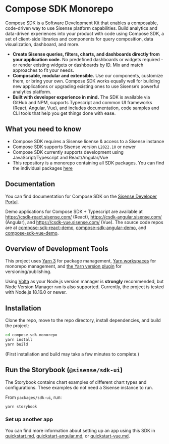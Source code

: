 # Compose SDK Monorepo

Compose SDK is a Software Development Kit that enables a composable, code-driven way to use Sisense platform capabilities. Build analytics and data-driven experiences into your product with code using Compose SDK, a set of client-side libraries and components for query composition, data visualization, dashboard, and more.

- **Create Sisense queries, filters, charts, and dashboards directly from your application code.** No predefined dashboards or widgets required - or render existing widgets or dashboards by ID. Mix and match approaches to fit your needs.
- **Composable, modular and extensible.** Use our components, customize them, or bring your own. Compose SDK works equally well for building new applications or upgrading existing ones to use Sisense’s powerful analytics platform.
- **Built with developer experience in mind.** The SDK is available via GitHub and NPM, supports Typescript and common UI frameworks (React, Angular, Vue), and includes documentation, code samples and CLI tools that help you get things done with ease.

## What you need to know

- Compose SDK requires a Sisense license & access to a Sisense instance
- Compose SDK supports Sisense version `L2022.10` or newer
- Compose SDK currently supports development using JavaScript/Typescript and React/Angular/Vue
- This repository is a monorepo containing all SDK packages. You can find the individual packages [here](https://www.npmjs.com/search?q=%40sisense%2Fsdk)

## Documentation

You can find documentation for Compose SDK on the [Sisense Developer Portal](https://developer.sisense.com).

Demo applications for Compose SDK + Typescript are available at https://csdk-react.sisense.com/ (React), https://csdk-angular.sisense.com/ (Angular), and
https://csdk-vue.sisense.com/ (Vue). The source code repos are at [compose-sdk-react-demo](https://github.com/sisense/compose-sdk-react-demo),
[compose-sdk-angular-demo](https://github.com/sisense/compose-sdk-angular-demo), and [compose-sdk-vue-demo](https://github.com/sisense/compose-sdk-vue-demo).

## Overview of Development Tools

This project uses [Yarn 3](https://github.com/yarnpkg/berry) for package management,
[Yarn workspaces](https://yarnpkg.com/features/workspaces) for monorepo management,
and [the Yarn version plugin](https://yarnpkg.com/features/release-workflow) for versioning/publishing.

Using [Volta](https://docs.volta.sh/guide/getting-started) as
your Node.js version manager is **strongly** recommended, but Node Version Manager `nvm` is also supported.
Currently, the project is tested with Node.js 18.16.0 or newer.

## Installation

Clone the repo, move to the repo directory, install dependencies, and build the project:

```sh
cd compose-sdk-monorepo
yarn install
yarn build
```

(First installation and build may take a few minutes to complete.)

## Run the Storybook (`@sisense/sdk-ui`)

The Storybook contains chart examples of different chart types and configurations.
These examples do not need a Sisense instance to run.

From `packages/sdk-ui`, run:

```sh
yarn storybook
```

### Set up another app

You can find more information about setting up an app using this SDK in [quickstart.md](./docs-md/sdk/quickstart.md), [quickstart-angular.md](./docs-md/sdk/quickstart-angular.md), or [quickstart-vue.md](./docs-md/sdk/quickstart-vue.md).
